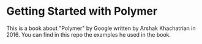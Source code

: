 # Getting Started with Polymer

This is a book about "Polymer" by Google written by Arshak Khachatrian in 2016. 
You can find in this repo the examples he used in the book.
